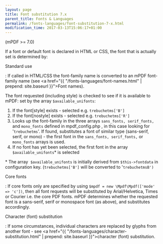 ```yaml
---
layout: page
title: Font substitution 7.x
parent_title: Fonts & Languages
permalink: /fonts-languages/font-substitution-7-x.html
modification_time: 2017-03-13T15:06:17+01:00
---
```


(mPDF >= 7.0)

If a font or default font is declared in HTML or CSS, the font that is actually set is determined by:

Standard use

: If called in HTML/CSS the font-family name is converted to an mPDF font-family name (see
  <a href="{{ "/fonts-languages/font-names.html" | prepend: site.baseurl }}">Font names</a>).
  
  The font requested (including style) is checked to see if it is available to mPDF: set by the array
  `$available_unifonts`:
  
  1. If the font[style] exists - selected e.g. `trebuchetms['B']`
  2. If the font[nostyle] exists - selected e.g. `trebuchetms['R']`
  3. Looks up the font-family in the three arrays `sans_fonts, serif_fonts,` and `mono_fonts` defined in
     <span class="filename">mpdf_config.php</span> , in this case looking for '`trebuchetms`'. If found,
     substitutes a font of similar type (sans-serif, serif, or mono) - the first font in the `sans_fonts, serif_fonts,`
     or `mono_fonts` arrays is used.
  4. If no font has yet been selected, the first font in the array `$available_unifonts`\* is selected
  
  \* The array  `$available_unifonts` is initially derived from `$this->fontdata` in configuration key.
  (`trebuchetms['B']` will be converted to '`trebuchetmsB')`

Core fonts

: If core fonts only are specified by using `$mpdf = new \Mpdf\Mpdf(['mode' => 'c'])`, then all font requests will be
  substituted by Arial/Helvetica, Times or Courier i.e. the core PDF fonts. mPDF determines whether the requested font
  is a sans-serif, serif or monospace font (as above), and substitutes accordingly. 

Character (font) substitution

: If some circumstances, individual characters are replaced by glyphs from another font - see
  <a href="{{ "/fonts-languages/character-substitution.html" | prepend: site.baseurl }}">character (font) substitution</a>.

